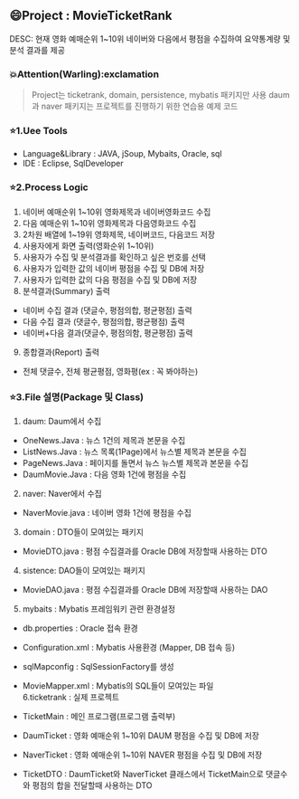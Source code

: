 ## :smile:Project : MovieTicketRank
DESC: 현재 영화 예매순위 1~10위 네이버와 다음에서 평점을 수집하여 요약통계량 및 분석 결과를 제공 

### :boom:Attention(Warling):exclamation
> Project는 ticketrank, domain, persistence, mybatis 패키지만 사용
daum과 naver 패키지는 프로젝트를 진행하기 위한 연습용 예제 코드

### :star:1.Uee Tools
- Language&Library : JAVA, jSoup, Mybaits, Oracle, sql  
- IDE : Eclipse, SqlDeveloper

### :star:2.Process Logic
1. 네이버 예매순위 1~10위 영화제목과 네이버영화코드 수집  
2. 다음 예매순위 1~10위 영화제목과 다음영화코드 수집  
3. 2차원 배열에 1~19위 영화제목, 네이버코드, 다음코드 저장  
4. 사용자에게 화면 출력(영화순위 1~10위)  
5. 사용자가 수집 및 분석결과를 확인하고 싶은 번호를 선택  
6. 사용자가 입력한 값의 네이버 평점을 수집 및 DB에 저장  
7. 사용자가 입력한 값의 다음 평점을 수집 및 DB에 저장  
8. 분셕결과(Summary) 출력  
 - 네이버 수집 결과 (댓글수, 평점의합, 평균평점) 출력  
 - 다음 수집 결과 (댓글수, 평점의합, 평균평점) 출력  
 - 네이버+다음 결과(댓글수, 평점의함, 평균평점) 출력  
9. 종합결과(Report) 출력  
  - 전체 댓글수, 전체 평균평점, 영화평(ex : 꼭 봐야하는)  


### :star:3.File 설명(Package 및 Class)

1. daum: Daum에서 수집
  + OneNews.Java : 뉴스 1건의 제목과 본문을 수집
  + ListNews.Java : 뉴스 목록(1Page)에서 뉴스별 제목과 본문을 수집
  + PageNews.Java : 페이지를 돌면서 뉴스 뉴스별 제목과 본문을 수집
  + DaumMovie.Java : 다음 영화 1건에 평점을 수집
  
2. naver: Naver에서 수집
  + NaverMovie.java : 네이버 영화 1건에 평점을 수집
  
3. domain : DTO들이 모여있는 패키지
  + MovieDTO.java : 평점 수집결과를 Oracle DB에 저장할때 사용하는 DTO
  
4. sistence: DAO들이 모여있는 패키지
  + MovieDAO.java : 평점 수집결과를 Oracle DB에 저장할때 사용하는 DAO
  
5. mybaits : Mybatis 프레임워키 관련 환경설정
  + db.properties : Oracle 접속 환경
  + Configuration.xml : Mybatis 사용환경 (Mapper, DB 접속 등)
  + sqlMapconfig : SqlSessionFactory를 생성
  + MovieMapper.xml : Mybatis의 SQL들이 모여있는 파일  
6.ticketrank : 실제 프로젝트

  + TicketMain : 메인 프로그램(프로그램 출력부)
  + DaumTicket : 영화 예매순위 1~10위 DAUM 평점을 수집 및 DB에 저장
  + NaverTicket : 영화 예매순위 1~10위 NAVER 평점을 수집 및 DB에 저장
  + TicketDTO : DaumTicket와 NaverTicket 클래스에서 TicketMain으로 댓글수와 평점의 합을 전달할때 사용하는 DTO
  


